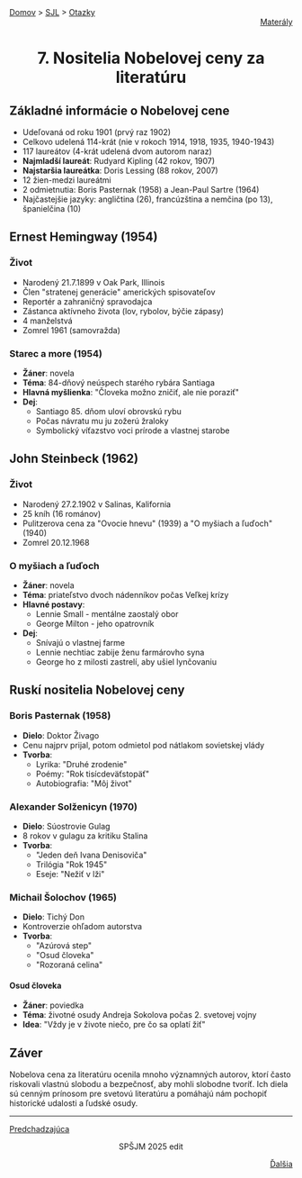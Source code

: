 <div align="center">
    <div align="left">
        <a href="/README.md">Domov</a>
        >
        <a href="../SLOVENCINA.md">SJL</a>
        >
        <a href="../ustne-otazky.md">Otazky</a>
    </div>
    <div align="right">
        <a href="https://drive.google.com/drive/folders/1hWhZNvgWC-8cb7jK5zRorX9WfCzyq_WF?usp=sharing">Materály</a>
    </div>

# 7. Nositelia Nobelovej ceny za literatúru
</div>

## Základné informácie o Nobelovej cene
- Udeľovaná od roku 1901 (prvý raz 1902)
- Celkovo udelená 114-krát (nie v rokoch 1914, 1918, 1935, 1940-1943)
- 117 laureátov (4-krát udelená dvom autorom naraz)
- **Najmladší laureát**: Rudyard Kipling (42 rokov, 1907)
- **Najstaršia laureátka**: Doris Lessing (88 rokov, 2007)
- 12 žien-medzi laureátmi
- 2 odmietnutia: Boris Pasternak (1958) a Jean-Paul Sartre (1964)
- Najčastejšie jazyky: angličtina (26), francúzština a nemčina (po 13), španielčina (10)

## Ernest Hemingway (1954)
### Život
- Narodený 21.7.1899 v Oak Park, Illinois
- Člen "stratenej generácie" amerických spisovateľov
- Reportér a zahraničný spravodajca
- Zástanca aktívneho života (lov, rybolov, býčie zápasy)
- 4 manželstvá
- Zomrel 1961 (samovražda)

### Starec a more (1954)
- **Žáner**: novela
- **Téma**: 84-dňový neúspech starého rybára Santiaga
- **Hlavná myšlienka**: "Človeka možno zničiť, ale nie poraziť"
- **Dej**:
  - Santiago 85. dňom uloví obrovskú rybu
  - Počas návratu mu ju zožerú žraloky
  - Symbolický víťazstvo voci prírode a vlastnej starobe

## John Steinbeck (1962)
### Život
- Narodený 27.2.1902 v Salinas, Kalifornia
- 25 kníh (16 románov)
- Pulitzerova cena za "Ovocie hnevu" (1939) a "O myšiach a ľuďoch" (1940)
- Zomrel 20.12.1968

### O myšiach a ľuďoch
- **Žáner**: novela
- **Téma**: priateľstvo dvoch nádenníkov počas Veľkej krízy
- **Hlavné postavy**:
  - Lennie Small - mentálne zaostalý obor
  - George Milton - jeho opatrovník
- **Dej**:
  - Snívajú o vlastnej farme
  - Lennie nechtiac zabije ženu farmárovho syna
  - George ho z milosti zastrelí, aby ušiel lynčovaniu

## Ruskí nositelia Nobelovej ceny

### Boris Pasternak (1958)
- **Dielo**: Doktor Živago
- Cenu najprv prijal, potom odmietol pod nátlakom sovietskej vlády
- **Tvorba**:
  - Lyrika: "Druhé zrodenie"
  - Poémy: "Rok tisícdeväťstopäť"
  - Autobiografia: "Môj život"

### Alexander Solženicyn (1970)
- **Dielo**: Súostrovie Gulag
- 8 rokov v gulagu za kritiku Stalina
- **Tvorba**:
  - "Jeden deň Ivana Denisoviča"
  - Trilógia "Rok 1945"
  - Eseje: "Nežiť v lži"

### Michail Šolochov (1965)
- **Dielo**: Tichý Don
- Kontroverzie ohľadom autorstva
- **Tvorba**:
  - "Azúrová step"
  - "Osud človeka"
  - "Rozoraná celina"

#### Osud človeka
- **Žáner**: poviedka
- **Téma**: životné osudy Andreja Sokolova počas 2. svetovej vojny
- **Idea**: "Vždy je v živote niečo, pre čo sa oplatí žiť"

## Záver
Nobelova cena za literatúru ocenila mnoho významných autorov, ktorí často riskovali vlastnú slobodu a bezpečnosť, aby mohli slobodne tvoríť. Ich diela sú cenným prínosom pre svetovú literatúru a pomáhajú nám pochopiť historické udalosti a ľudské osudy.

---
<div align="left">

[Predchadzajúca](06.md)
</div>
<div align="center">
SPŠJM 2025 edit
</div>
<div align="right">

[Ďalšia](08.md)
</div>